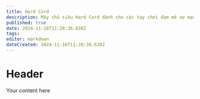 ```yaml
---
title: Hard Cord
description: Máy chủ siêu Hard Cord dành cho các tay chơi đam mê sự mạo hiểm !!! Chỉ 1 mạng duy nhất
published: true
date: 2024-11-16T11:28:36.638Z
tags: 
editor: markdown
dateCreated: 2024-11-16T11:28:36.638Z
---
```


# Header
Your content here
